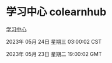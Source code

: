 # 学习中心 colearnhub
[学习中心](http://27.19.32.45:56308/colearnhub/)

2023年 05月 24日 星期三 03:00:02 CST

2023年 05月 23日 星期二 19:00:02 GMT
